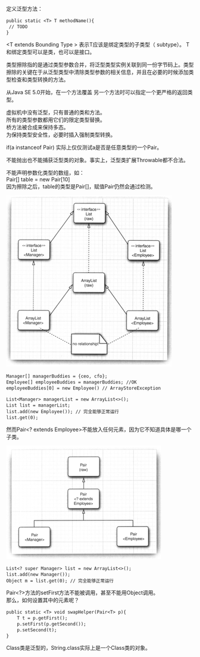 定义泛型方法：

```
public static <T> T methodName(){
 // TODO
}
```

\<T extends Bounding Type > 表示T应该是绑定类型的子类型（ subtype）。 T和绑定类型可以是类，也可以是接口。

类型擦除指的是通过类型参数合并，将泛型类型实例关联到同一份字节码上。类型擦除的关键在于从泛型类型中清除类型参数的相关信息，并且在必要的时候添加类型检查和类型转换的方法。

从Java SE 5.0开始，在一个方法覆盖
另一个方法时可以指定一个更严格的返回类型。

虚拟机中没有泛型，只有普通的类和方法。  
所有的类型参数都用它们的限定类型替换。  
桥方法被合成来保持多态。  
为保持类型安全性，必要时插入强制类型转换。  

if(a instanceof Pair<String>)  实际上仅仅测试a是否是任意类型的一个Pair。

不能抛出也不能捕获泛型类的对象。事实上，泛型类扩展Throwable都不合法。

不能声明参数化类型的数组，如：  
Pair<String>[] table = new Pair<String>[10]  
因为擦除之后，table的类型是Pair[]，赋值Pair<Employee>仍然会通过检测。

![](img/wildcard_relationship.png)

```
Manager[] managerBuddies = {ceo, cfo};
Employee[] employeeBuddies = managerBuddies; //OK
employeeBuddies[0] = new Employee() // ArrayStoreException
```

```
List<Manager> managerList = new ArrayList<>();
List list = managerList;
list.add(new Employee()); // 完全能够正常运行
list.get(0);
```
然而Pair<? extends Employee>不能放入任何元素，因为它不知道具体是哪一个子类。

![](img/wildcard_relationship1.png)

```
List<? super Manager> list = new ArrayList<>();
list.add(new Manager());
Object m = list.get(0); // 完全能够正常运行
```

Pair<?>方法的setFirst方法不能被调用，甚至不能用Object调用。  
那么，如何设置其中的元素呢？

```
public static <T> void swapHelper(Pair<T> p){
	T t = p.getFirst();
	p.setFirst(p.getSecond());
	p.setSecond(t);
}
```

Class类是泛型的，String.class实际上是一个Class<String>类的对象。